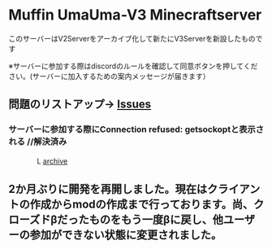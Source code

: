 # Muffin UmaUma-V3 Minecraftserver
このサーバーはV2Serverをアーカイブ化して新たにV3Serverを新設したものです      
  
※サーバーに参加する際はdiscordのルールを確認して同意ボタンを押してください。(サーバーに加入するための案内メッセージが届きます）


## 問題のリストアップ→ [Issues](https://github.com/Shigemimf/MUU-V3-Minecraftserver/issues)
### サーバーに参加する際にConnection refused: getsockoptと表示される //解決済み　
　　　　L [archive](https://github.com/Shigemimf/MUU-V3-Minecraftserver/issues/1)

 ## 2か月ぶりに開発を再開しました。現在はクライアントの作成からmodの作成まで行っております。尚、クローズドβだったものをもう一度βに戻し、他ユーザーの参加ができない状態に変更されました。
